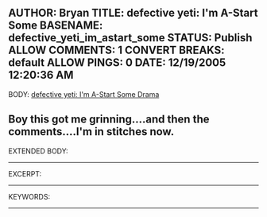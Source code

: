 AUTHOR: Bryan
TITLE: defective yeti: I'm A-Start Some
BASENAME: defective_yeti_im_astart_some
STATUS: Publish
ALLOW COMMENTS: 1
CONVERT BREAKS: __default__
ALLOW PINGS: 0
DATE: 12/19/2005 12:20:36 AM
-----
BODY:
<a title="defective yeti: I'm A-Start Some Drama" href="http://www.defectiveyeti.com/archives/001534.html">defective yeti: I'm A-Start Some Drama</a>

Boy this got me grinning....and then the comments....I'm in stitches now.
-----
EXTENDED BODY:

-----
EXCERPT:

-----
KEYWORDS:

-----


